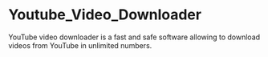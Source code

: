 # Youtube_Video_Downloader
YouTube video downloader is a fast and safe software allowing to download videos from YouTube in unlimited numbers. 
